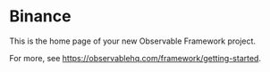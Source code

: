 # Binance

This is the home page of your new Observable Framework project.

For more, see <https://observablehq.com/framework/getting-started>.
